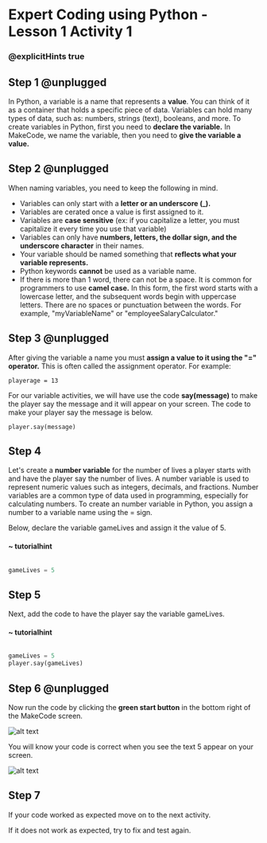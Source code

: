 # Expert Coding using Python - Lesson 1 Activity 1
### @explicitHints true

## Step 1 @unplugged

In Python, a variable is a name that represents a **value**. You can think of it as a container that holds a specific piece of data. Variables can hold many types of data, such as: numbers, strings (text), booleans, and more. To create variables in Python, first you need to **declare the variable.** In MakeCode, we name the variable, then you need to   **give the variable a value.** 

## Step 2 @unplugged

When naming variables, you need to keep the following in mind.

 - Variables can only start with a **letter or an underscore (_).** 
 - Variables are cerated once a value is first assigned to it.
 - Variables are **case sensitive** (ex: if you capitalize a letter, you must capitalize it every time you use that variable)
 - Variables can only have **numbers, letters, the dollar sign, and the underscore character** in their names.
 - Your variable should be named something that **reflects what your variable represents.** 
 - Python keywords **cannot** be used as a variable name. 
 - If there is more than 1 word, there can not be a space.  It is common for programmers to use **camel case.**  In this form, the first word starts with a lowercase letter, and the subsequent words begin with uppercase letters. There are no spaces or punctuation between the words. For example, "myVariableName" or "employeeSalaryCalculator."
  
## Step 3 @unplugged
After giving the variable a name you must **assign a value to it using the "=" operator.** This is often called the assignment operator.
For example:

    playerage = 13


For our variable activities, we will have use the code **say(message)** to make the player say the message and it will appear on your screen. The code to make your player say the message is below. 


    player.say(message)



## Step 4
Let's create a **number variable** for the number of lives a player starts with and have the player say the number of lives. 
A number variable is used to represent numeric values such as integers, decimals, and fractions. Number variables are a common type of data used in programming, especially for calculating numbers. To create an number variable in Python, you assign a number to a variable name using the = sign.

Below, declare the variable gameLives and assign it the value of 5. 

#### ~ tutorialhint

```python

gameLives = 5

```


## Step 5
Next, add the code to have the player say the variable gameLives. 
       
#### ~ tutorialhint

```python

gameLives = 5
player.say(gameLives)

```

## Step 6 @unplugged
Now run the code by clicking the **green start button** in the bottom right of the MakeCode screen. 

![alt text](https://expertjs.codingcredentials.com/Lesson1/1.1/1.JPG?raw=true "Start")

You will know your code is correct when you see the text 5 appear on your screen. 

![alt text](https://expertjs.codingcredentials.com/Lesson1/1.1/1.1.png?raw=true "Code")

## Step 7
If your code worked as expected move on to the next activity. 

If it does not work as expected, try to fix and test again.